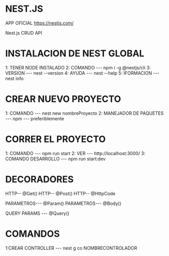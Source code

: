 # NEST.JS

APP OFICIAL https://nestjs.com/

Nest.js CRUD API

# INSTALACION DE NEST GLOBAL

1: TENER NODE INSTALADO
2: COMANDO --- npm i -g @nestjs/cli
3: VERSION --- nest --version
4: AYUDA --- nest --help
5: IFORMACION --- nest info

# CREAR NUEVO PROYECTO

1: COMANDO --- nest new nombreProyecto
2: MANEJADOR DE PAQUETES --- npm --- preferiblemente

# CORRER EL PROYECTO

1: COMANDO --- npm run start
2: VER --- http://localhost:3000/
3: COMANDO DESARROLLO --- npm run start:dev

# DECORADORES

HTTP-- @Get()
HTTP-- @Post()
HTTP-- @HttpCode

PARAMETROS--- @Param()
PARAMETROS--- @Body()

QUERY PARAMS --- @Query()

# COMANDOS

1:CREAR CONTROLLER --- nest g co NOMBRECONTROLADOR
